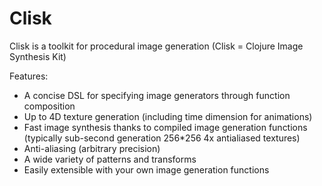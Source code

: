 Clisk
=====

Clisk is a toolkit for procedural image generation (Clisk = Clojure Image Synthesis Kit)

Features:

 - A concise DSL for specifying image generators through function composition
 - Up to 4D texture generation (including time dimension for animations) 
 - Fast image synthesis thanks to compiled image generation functions (typically sub-second generation 256*256 4x antialiased textures)
 - Anti-aliasing (arbitrary precision)
 - A wide variety of patterns and transforms
 - Easily extensible with your own image generation functions